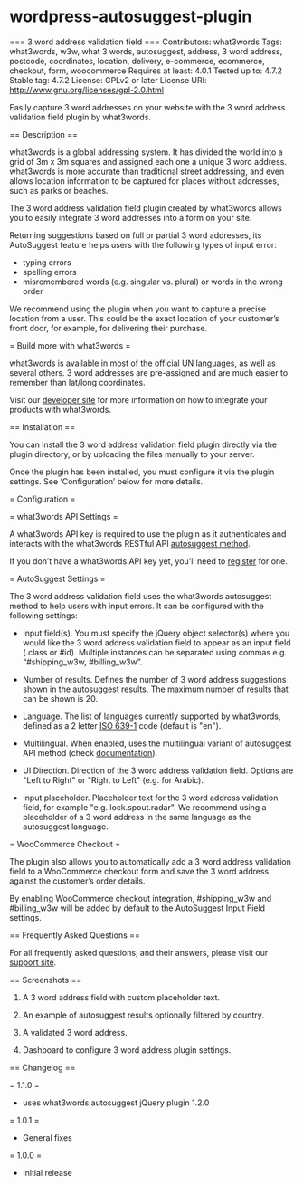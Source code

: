 # wordpress-autosuggest-plugin

=== 3 word address validation field ===
Contributors: what3words
Tags: what3words, w3w, what 3 words, autosuggest, address, 3 word address, postcode, coordinates, location, delivery, e-commerce, ecommerce, checkout, form, woocommerce
Requires at least: 4.0.1
Tested up to: 4.7.2
Stable tag: 4.7.2
License: GPLv2 or later
License URI: http://www.gnu.org/licenses/gpl-2.0.html

Easily capture 3 word addresses on your website with the 3 word address validation field plugin by what3words.

== Description ==

what3words is a global addressing system. It has divided the world into a grid of 3m x 3m squares and assigned each one a unique 3 word address. what3words is more accurate than traditional street addressing, and even allows location information to be captured for places without addresses, such as parks or beaches.

The 3 word address validation field plugin created by what3words allows you to easily integrate 3 word addresses into a form on your site.

Returning suggestions based on full or partial 3 word addresses, its AutoSuggest feature helps users with the following types of input error:

* typing errors
* spelling errors
* misremembered words (e.g. singular vs. plural) or words in the wrong order

We recommend using the plugin when you want to capture a precise location from a user. This could be the exact location of your customer’s front door, for example, for delivering their purchase.

= Build more with what3words =

what3words is available in most of the official UN languages, as well as several others. 3 word addresses are pre-assigned and are much easier to remember than lat/long coordinates.

Visit our [developer site](http://developer.what3words.com/) for more information on how to integrate your products with what3words.


== Installation ==

You can install the 3 word address validation field plugin directly via the plugin directory, or by uploading the files manually to your server.

Once the plugin has been installed, you must configure it via the plugin settings. See ‘Configuration’ below for more details.

= Configuration =

= what3words API Settings =

A what3words API key is required to use the plugin as it authenticates and interacts with the what3words RESTful API [autosuggest method](https://docs.what3words.com/api/v2/#autosuggest).

If you don’t have a what3words API key yet, you'll need to [register](https://what3words.com/register?dev=true) for one.

= AutoSuggest Settings =

The 3 word address validation field uses the what3words autosuggest method to help users with input errors. It can be configured with the following settings:

* Input field(s). You must specify the jQuery object selector(s) where you would like the 3 word address validation field to appear as an input field (.class or #id). Multiple instances can be separated using commas e.g. “#shipping_w3w, #billing_w3w”.

* Number of results. Defines the number of 3 word address suggestions shown in the autosuggest results. The maximum number of results that can be shown is 20.

* Language. The list of languages currently supported by what3words, defined as a 2 letter [ISO 639-1](https://en.wikipedia.org/wiki/List_of_ISO_639-1_codes) code (default is "en").

* Multilingual. When enabled, uses the multilingual variant of autosuggest API method (check [documentation](https://docs.what3words.com/api/v2/#autosuggest)).

* UI Direction. Direction of the 3 word address validation field. Options are "Left to Right" or "Right to Left" (e.g. for Arabic).

* Input placeholder. Placeholder text for the 3 word address validation field, for example "e.g. lock.spout.radar". We recommend using a placeholder of a 3 word address in the same language as the autosuggest language.


= WooCommerce Checkout =

The plugin also allows you to automatically add a 3 word address validation field to a WooCommerce checkout form and save the 3 word address against the customer’s order details.

By enabling WooCommerce checkout integration, #shipping_w3w and #billing_w3w will be added by default to the AutoSuggest Input Field settings.

== Frequently Asked Questions ==

For all frequently asked questions, and their answers, please visit our [support site](https://support.what3words.com/hc/en-us).

== Screenshots ==

1. A 3 word address field with custom placeholder text.

2. An example of autosuggest results optionally filtered by country.

3. A validated 3 word address.

4. Dashboard to configure 3 word address plugin settings.


== Changelog ==

= 1.1.0 =
* uses what3words autosuggest jQuery plugin 1.2.0

= 1.0.1 =
* General fixes

= 1.0.0 =
* Initial release

